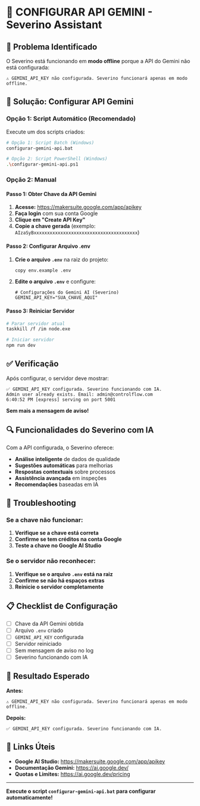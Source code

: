 # 🔧 CONFIGURAR API GEMINI - Severino Assistant

## 🎯 Problema Identificado

O Severino está funcionando em **modo offline** porque a API do Gemini não está configurada:

```
⚠️ GEMINI_API_KEY não configurada. Severino funcionará apenas em modo offline.
```

## 🚀 Solução: Configurar API Gemini

### Opção 1: Script Automático (Recomendado)

Execute um dos scripts criados:

```bash
# Opção 1: Script Batch (Windows)
configurar-gemini-api.bat

# Opção 2: Script PowerShell (Windows)
.\configurar-gemini-api.ps1
```

### Opção 2: Manual

#### Passo 1: Obter Chave da API Gemini

1. **Acesse:** https://makersuite.google.com/app/apikey
2. **Faça login** com sua conta Google
3. **Clique em "Create API Key"**
4. **Copie a chave gerada** (exemplo: `AIzaSyBxxxxxxxxxxxxxxxxxxxxxxxxxxxxxxxxxxxxxxx`)

#### Passo 2: Configurar Arquivo .env

1. **Crie o arquivo `.env`** na raiz do projeto:
   ```bash
   copy env.example .env
   ```

2. **Edite o arquivo `.env`** e configure:
   ```env
   # Configurações do Gemini AI (Severino)
   GEMINI_API_KEY="SUA_CHAVE_AQUI"
   ```

#### Passo 3: Reiniciar Servidor

```bash
# Parar servidor atual
taskkill /f /im node.exe

# Iniciar servidor
npm run dev
```

## ✅ Verificação

Após configurar, o servidor deve mostrar:

```
✅ GEMINI_API_KEY configurada. Severino funcionando com IA.
Admin user already exists. Email: admin@controlflow.com
6:40:52 PM [express] serving on port 5001
```

**Sem mais a mensagem de aviso!**

## 🔍 Funcionalidades do Severino com IA

Com a API configurada, o Severino oferece:

- **Análise inteligente** de dados de qualidade
- **Sugestões automáticas** para melhorias
- **Respostas contextuais** sobre processos
- **Assistência avançada** em inspeções
- **Recomendações** baseadas em IA

## 🚨 Troubleshooting

### Se a chave não funcionar:

1. **Verifique se a chave está correta**
2. **Confirme se tem créditos na conta Google**
3. **Teste a chave no Google AI Studio**

### Se o servidor não reconhecer:

1. **Verifique se o arquivo `.env` está na raiz**
2. **Confirme se não há espaços extras**
3. **Reinicie o servidor completamente**

## 📋 Checklist de Configuração

- [ ] Chave da API Gemini obtida
- [ ] Arquivo `.env` criado
- [ ] `GEMINI_API_KEY` configurada
- [ ] Servidor reiniciado
- [ ] Sem mensagem de aviso no log
- [ ] Severino funcionando com IA

## 🎯 Resultado Esperado

**Antes:**
```
⚠️ GEMINI_API_KEY não configurada. Severino funcionará apenas em modo offline.
```

**Depois:**
```
✅ GEMINI_API_KEY configurada. Severino funcionando com IA.
```

## 🔗 Links Úteis

- **Google AI Studio:** https://makersuite.google.com/app/apikey
- **Documentação Gemini:** https://ai.google.dev/
- **Quotas e Limites:** https://ai.google.dev/pricing

---

**Execute o script `configurar-gemini-api.bat` para configurar automaticamente!**
